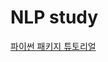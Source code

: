 NLP study
=============
[파이썬 패키지 튜토리얼](https://github.com/hyunjiHong/std_NLP/blob/master/tutorial_package.ipynb)

